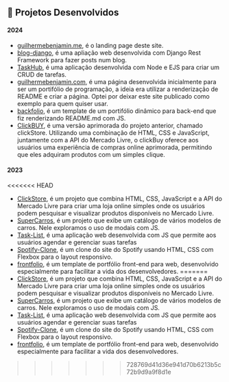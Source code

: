 ## 🚀 Projetos Desenvolvidos

#### 2024
- [guilhermebenjamin.me](http://guilhermebenjamin.me/), é o landing page deste site.
- [blog-django](http://3.135.146.163/blog/), é uma apliação web desenvolvida com Django Rest Framework para fazer posts num blog.
- [TaskHub](https://github.com/gu1lh3rm3s0rd1/TaskHub), é uma aplicação desenvolvida com Node e EJS para criar um CRUD de tarefas.
- [guilhermebenjamin.com](http://guilhermebenjamin.me/guilhermebenjamin.com/), é uma página desenvolvida inicialmente para ser um portifólio de programação, a ideia era utilizar a renderização de README e criar a página. Optei por deixar este site publicado como exemplo para quem quiser usar.
- [backfolio](http://guilhermebenjamin.me/backfolio/), é um template de um portifólio dinâmico para back-end que fiz renderizando README.md com JS.
- [ClickBUY](https://clickbuyweb.netlify.app/), é uma versão aprimorada do projeto anterior, chamado clickStore. Utilizando uma combinação de HTML, CSS e JavaScript, juntamente com a API do Mercado Livre, o clickBuy oferece aos usuários uma experiência de compras online aprimorada, permitindo que eles adquiram produtos com um simples clique.

#### 2023
<<<<<<< HEAD
- [ClickStore](https://clickstore.netlify.app/), é um projeto que combina HTML, CSS, JavaScript e a API do Mercado Livre para criar uma loja online simples onde os usuários podem pesquisar e visualizar produtos disponíveis no Mercado Livre.
- [SuperCarros](https://carzonedemo.netlify.app/), é um projeto que exibe um catálogo de vários modelos de carros. Nele exploramos o uso de modais com JS.
- [Task-List](https://minhagenda.netlify.app/), é uma aplicação web desenvolvida com JS que permite aos usuários agendar e gerenciar suas tarefas
- [Spotify-Clone](https://spotifyduo.netlify.app/), é um clone do site do Spotify usando HTML, CSS com Flexbox para o layout responsivo.
- [frontfolio](https://app.netlify.com/sites/frontfolio/), é um template de portfólio front-end para web, desenvolvido especialmente para facilitar a vida dos desenvolvedores.
=======
- [ ClickStore](https://clickstore.netlify.app/), é um projeto que combina HTML, CSS, JavaScript e a API do Mercado Livre para criar uma loja online simples onde os usuários podem pesquisar e visualizar produtos disponíveis no Mercado Livre.
- [ SuperCarros](https://carzonedemo.netlify.app/), é um projeto que exibe um catálogo de vários modelos de carros. Nele exploramos o uso de modais com JS.
- [ Task-List](https://minhagenda.netlify.app/), é uma aplicação web desenvolvida com JS que permite aos usuários agendar e gerenciar suas tarefas
- [ Spotify-Clone](https://spotifyduo.netlify.app/), é um clone do site do Spotify usando HTML, CSS com Flexbox para o layout responsivo.
- [ frontfolio](https://frontfolio.netlify.app/), é um template de portfólio front-end para web, desenvolvido especialmente para facilitar a vida dos desenvolvedores.
>>>>>>> 728769d41d36e941d70b6213b5c72b9d9a9f8d1e
